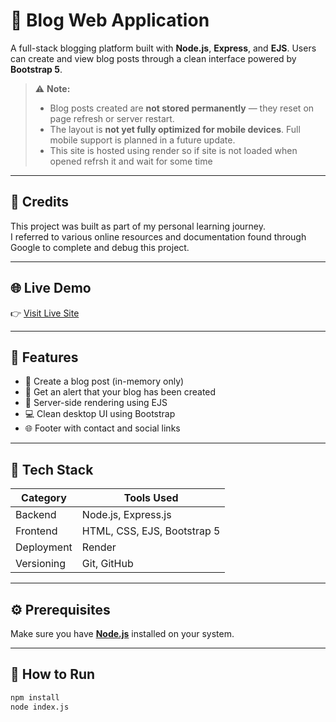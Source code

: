 # 📝 Blog Web Application

A full-stack blogging platform built with **Node.js**, **Express**, and **EJS**. Users can create and view blog posts through a clean interface powered by **Bootstrap 5**.

> ⚠️ **Note:**  
> - Blog posts created are **not stored permanently** — they reset on page refresh or server restart.  
> - The layout is **not yet fully optimized for mobile devices**. Full mobile support is planned in a future update.
> - This site is hosted using render so if site is not loaded when opened refrsh it and wait for some time

---

## 🙏 Credits

This project was built as part of my personal learning journey.  
I referred to various online resources and documentation found through Google to complete and debug this project.

---

## 🌐 Live Demo

👉 [Visit Live Site](https://blog-web-application-q0z7.onrender.com)

---

## 🚀 Features

- 🧾 Create a blog post (in-memory only)
- 📢 Get an alert that your blog has been created
- 🧠 Server-side rendering using EJS
- 💻 Clean desktop UI using Bootstrap
- 🌐 Footer with contact and social links

---

## 🧩 Tech Stack

| Category    | Tools Used                  |
|-------------|-----------------------------|
| Backend     | Node.js, Express.js         |
| Frontend    | HTML, CSS, EJS, Bootstrap 5 |
| Deployment  | Render                      |
| Versioning  | Git, GitHub                 |

---

## ⚙️ Prerequisites

Make sure you have **[Node.js](https://nodejs.org/)** installed on your system.

---

## 🚀 How to Run

```bash
npm install
node index.js
